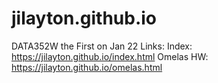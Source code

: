 # jilayton.github.io
DATA352W the First on Jan 22
Links:
Index: https://jilayton.github.io/index.html
Omelas HW: https://jilayton.github.io/omelas.html

